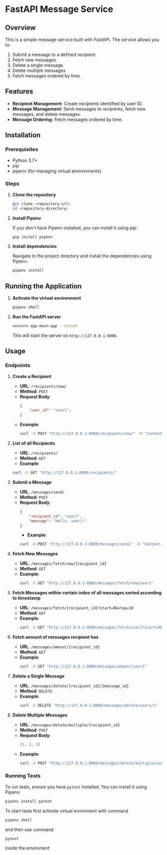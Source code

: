 # FastAPI Message Service

## Overview

This is a simple message service built with FastAPI. The service allows you to:
1. Submit a message to a defined recipient.
2. Fetch new messages.
3. Delete a single message.
4. Delete multiple messages.
5. Fetch messages ordered by time.

## Features

- **Recipient Management**: Create recipients identified by user ID.
- **Message Management**: Send messages to recipients, fetch new messages, and delete messages.
- **Message Ordering**: Fetch messages ordered by time.

## Installation

### Prerequisites

- Python 3.7+
- pip
- pipenv (for managing virtual environments)

### Steps

1. **Clone the repository**

    ```bash
    git clone <repository-url>
    cd <repository-directory>
    ```

2. **Install Pipenv**

    If you don't have Pipenv installed, you can install it using pip:

    ```bash
    pip install pipenv
    ```

3. **Install dependencies**

    Navigate to the project directory and install the dependencies using Pipenv:

    ```bash
    pipenv install
    ```

## Running the Application

1. **Activate the virtual environment**

    ```bash
    pipenv shell
    ```

2. **Run the FastAPI server**

    ```bash
    uvicorn app.main:app --reload
    ```

    This will start the server on `http://127.0.0.1:8000`.

## Usage

### Endpoints

1. **Create a Recipient**

    - **URL**: `/recipients/new/`
    - **Method**: `POST`
    - **Request Body**:
        ```json
        {
            "user_id": "user1",
        }
        ```
    - **Example**:
        ```bash
        curl -X POST "http://127.0.0.1:8000/recipients/new/" -H "Content-Type: application/json" -d '{"user_id": "user1"}'
        ```

2. **List of all Recipients**

    - **URL**: `/recipients/`
    - **Method**: `GET`
    - **Example**:
    ```bash
    curl -X GET "http://127.0.0.1:8000/recipients/"
    ```


3. **Submit a Message**

    - **URL**: `/messages/send/`
    - **Method**: `POST`
    - **Request Body**:
        ```json
        {
            "recipient_id": "user1",
            "message": "Hello, user1!"
        }
        ```
        - **Example**:
        ```bash
        curl -X POST "http://127.0.0.1:8000/messages/send/" -H "Content-Type: application/json" -d '{"recipient_id": "user1", "message": "Hello, user1!"}'
        ```

4. **Fetch New Messages**

    - **URL**: `/messages/fetch/new/{recipient_id}`
    - **Method**: `GET`
    - **Example**:
        ```bash
        curl -X GET "http://127.0.0.1:8000/messages/fetch/new/user1"
        ```

5. **Fetch Messages within certain index of all messages sorted according to timestamp**

    - **URL**: `/messages/fetch/{recipient_id}?start=0&stop=10`
    - **Method**: `GET`
    - **Example**:
        ```bash
        curl -X GET "http://127.0.0.1:8000/messages/fetch/user1?start=0&stop=10"
        ```

6. **Fetch amount of messages recipient has**

    - **URL**: `/messages/amount/{recipient_id}`
    - **Method**: `GET`
    - **Example**:
        ```bash
        curl -X GET "http://127.0.0.1:8000/messages/amount/user1"
        ```

7. **Delete a Single Message**

    - **URL**: `/messages/delete/{recipient_id}/{message_id}`
    - **Method**: `DELETE`
    - **Example**:
        ```bash
        curl -X DELETE "http://127.0.0.1:8000/messages/delete/user1/1"
        ```

8. **Delete Multiple Messages**

    - **URL**: `/messages/delete/multiple/{recipient_id}`
    - **Method**: `POST`
    - **Request Body**:
        ```json
        [1, 2, 3]
        ```
    - **Example**:
        ```bash
        curl -X POST "http://127.0.0.1:8000/messages/delete/multiple/user1" -H "Content-Type: application/json" -d '[1, 2, 3]'
        ```


### Running Tests

To run tests, ensure you have `pytest` installed. You can install it using Pipenv:

```bash
pipenv install pytest
```
To start tests first activate virtual enviroment with command 
```bash
pipenv shell
```
and then use command 
```bash
pytest
```
inside the enviroment
